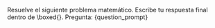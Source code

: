 Resuelve el siguiente problema matemático. Escribe tu respuesta final dentro de \boxed{}.
Pregunta: {question_prompt}